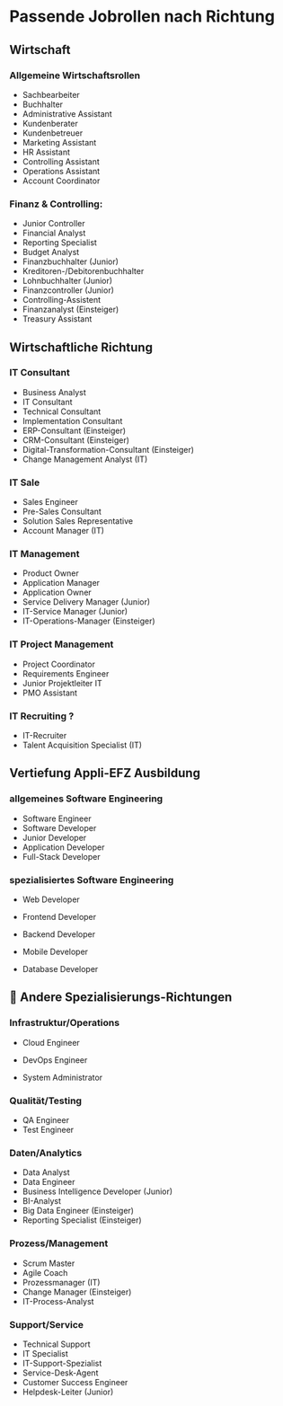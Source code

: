 # Passende Jobrollen nach Richtung

## Wirtschaft

### Allgemeine Wirtschaftsrollen

- Sachbearbeiter
- Buchhalter
- Administrative Assistant
- Kundenberater
- Kundenbetreuer
- Marketing Assistant
- HR Assistant
- Controlling Assistant
- Operations Assistant
- Account Coordinator

### Finanz & Controlling:

- Junior Controller
- Financial Analyst
- Reporting Specialist
- Budget Analyst
- Finanzbuchhalter (Junior)
- Kreditoren-/Debitorenbuchhalter
- Lohnbuchhalter (Junior)
- Finanzcontroller (Junior)
- Controlling-Assistent
- Finanzanalyst (Einsteiger)
- Treasury Assistant

## Wirtschaftliche Richtung

### IT Consultant
- Business Analyst
- IT Consultant
- Technical Consultant
- Implementation Consultant
- ERP-Consultant (Einsteiger)
- CRM-Consultant (Einsteiger)
- Digital-Transformation-Consultant (Einsteiger)
- Change Management Analyst (IT)

### IT Sale
- Sales Engineer
- Pre-Sales Consultant
- Solution Sales Representative
- Account Manager (IT)

### IT Management
- Product Owner
- Application Manager
- Application Owner
- Service Delivery Manager (Junior)
- IT-Service Manager (Junior)
- IT-Operations-Manager (Einsteiger)

### IT Project Management
- Project Coordinator
- Requirements Engineer
- Junior Projektleiter IT
- PMO Assistant

### IT Recruiting ?
- IT-Recruiter
- Talent Acquisition Specialist (IT)

## Vertiefung Appli-EFZ Ausbildung

### allgemeines Software Engineering

- Software Engineer
- Software Developer
- Junior Developer
- Application Developer
- Full-Stack Developer

### spezialisiertes Software Engineering

- Web Developer

- Frontend Developer
- Backend Developer

- Mobile Developer

- Database Developer

## 🔧 Andere Spezialisierungs-Richtungen

### Infrastruktur/Operations
- Cloud Engineer

- DevOps Engineer

- System Administrator

### Qualität/Testing
- QA Engineer
- Test Engineer

### Daten/Analytics
- Data Analyst
- Data Engineer
- Business Intelligence Developer (Junior)
- BI-Analyst
- Big Data Engineer (Einsteiger)
- Reporting Specialist (Einsteiger)

### Prozess/Management
- Scrum Master
- Agile Coach
- Prozessmanager (IT)
- Change Manager (Einsteiger)
- IT-Process-Analyst

### Support/Service
- Technical Support
- IT Specialist
- IT-Support-Spezialist
- Service-Desk-Agent
- Customer Success Engineer
- Helpdesk-Leiter (Junior)